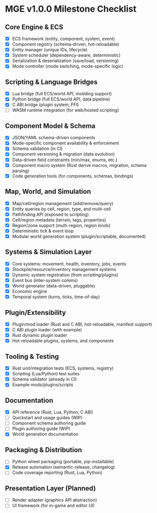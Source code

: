 # MGE v1.0.0 Milestone Checklist

## Core Engine & ECS

- [x] ECS framework (entity, component, system, event)
- [x] Component registry (schema-driven, hot-reloadable)
- [x] Entity manager (unique IDs, lifecycle)
- [x] System scheduler (dependency-aware, deterministic)
- [x] Serialization & deserialization (save/load, versioning)
- [x] Mode controller (mode switching, mode-specific logic)

## Scripting & Language Bridges

- [x] Lua bridge (full ECS/world API, modding support)
- [x] Python bridge (full ECS/world API, data pipeline)
- [x] C ABI bridge (plugin system, FFI)
- [ ] WASM runtime integration (for web/hosted scripting)

## Component Model & Schema

- [x] JSON/YAML schema-driven components
- [x] Mode-specific component availability & enforcement
- [x] Schema validation (in CI)
- [x] Component versioning & migration (data evolution)
- [x] Data-driven field constraints (min/max, enums, etc.)
- [x] Component macro system (Rust derive macros, migration, schema parsing)
- [x] Code generation tools (for components, schemas, bindings)

## Map, World, and Simulation

- [x] Map/cell/region management (add/remove/query)
- [x] Entity queries by cell, region, type, and multi-cell
- [x] Pathfinding API (exposed to scripting)
- [x] Cell/region metadata (terrain, tags, properties)
- [x] Region/zone support (multi-region, region kinds)
- [x] Deterministic tick & event loop
- [x] Modular world generation system (plugin/scriptable, documented)

## Systems & Simulation Layer

- [x] Core systems: movement, health, inventory, jobs, events
- [x] Stockpile/resource/inventory management systems
- [x] Dynamic system registration (from scripting/plugins)
- [x] Event bus (inter-system comms)
- [x] World generator (data-driven, pluggable)
- [x] Economic engine
- [x] Temporal system (turns, ticks, time-of-day)

## Plugin/Extensibility

- [x] Plugin/mod loader (Rust and C ABI, hot-reloadable, manifest support)
- [x] C ABI plugin loader (with example)
- [x] Rust dynamic plugin loader
- [x] Hot-reloadable plugins, systems, and components

## Tooling & Testing

- [x] Rust unit/integration tests (ECS, systems, registry)
- [x] Scripting (Lua/Python) test suites
- [x] Schema validator (already in CI)
- [x] Example mods/plugins/scripts

## Documentation

- [x] API reference (Rust, Lua, Python, C ABI)
- [ ] Quickstart and usage guides (WIP)
- [ ] Component schema authoring guide
- [ ] Plugin authoring guide (WIP)
- [x] World generation documentation

## Packaging & Distribution

- [ ] Python wheel packaging (portable, pip-installable)
- [x] Release automation (semantic-release, changelog)
- [ ] Code coverage reporting (Rust, Lua, Python)

## Presentation Layer (Planned)

- [ ] Render adapter (graphics API abstraction)
- [ ] UI framework (for in-game and editor UI)
